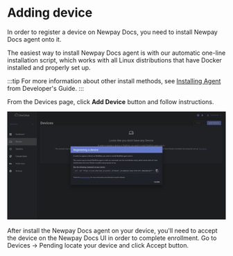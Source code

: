 # Adding device

In order to register a device on Newpay Docs, you need to install Newpay Docs agent onto it.

The easiest way to install Newpay Docs agent is with our automatic one-line installation script, which works with all Linux distributions that have Docker installed and properly set up.

:::tip
For more information about other install methods,
see [Installing Agent](/developers/agent/installing) from Developer's Guide.
:::

From the Devices page, click **Add Device** button and follow instructions.

![](/img/device-register.png)

After install the Newpay Docs agent on your device, you'll need to
accept the device on the Newpay Docs UI in order to complete enrollment.
Go to Devices -> Pending locate your device and click Accept button.


